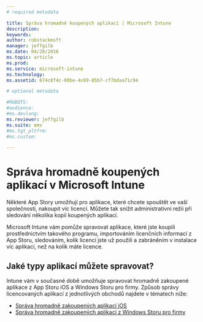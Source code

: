 ```yaml
---
# required metadata

title: Správa hromadně koupených aplikací | Microsoft Intune
description:
keywords:
author: robstackmsft
manager: jeffgilb
ms.date: 04/28/2016
ms.topic: article
ms.prod:
ms.service: microsoft-intune
ms.technology:
ms.assetid: 674c8f4c-00be-4c69-85b7-cf7bdaa71c94

# optional metadata

#ROBOTS:
#audience:
#ms.devlang:
ms.reviewer: jeffgilb
ms.suite: ems
#ms.tgt_pltfrm:
#ms.custom:

---
```


# Správa hromadně koupených aplikací v Microsoft Intune

Některé App Story umožňují pro aplikace, které chcete spouštět ve vaší společnosti, nakoupit víc licencí. Můžete tak snížit administrativní režii při sledování několika kopií koupených aplikací.

Microsoft Intune vám pomůže spravovat aplikace, které jste koupili prostřednictvím takového programu, importováním licenčních informací z App Storu, sledováním, kolik licencí jste už použili a zabráněním v instalace víc aplikací, než na kolik máte licence.

## Jaké typy aplikací můžete spravovat?

Intune vám v současné době umožňuje spravovat hromadně zakoupené aplikace z App Storu iOS a Windows Storu pro firmy.
Způsob správy licencovaných aplikací z jednotlivých obchodů najdete v tématech níže:

- [Správa hromadně zakoupených aplikací iOS](manage-ios-apps-you-purchased-through-a-volume-purchase-program-with-microsoft-intune.md)
- [Správa hromadně zakoupených aplikací z Windows Storu pro firmy](manage-apps-you-purchased-from-the-windows-store-for-business-with-microsoft-intune.md)





<!--HONumber=May16_HO1-->


